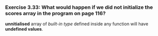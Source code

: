 ### Exercise 3.33: What would happen if we did not initialize the scores array in the program on page 116?

**unnitialised** array of *built-in type* defined inside any function will have **undefined values**.